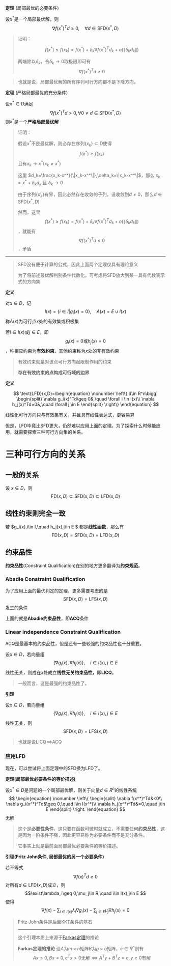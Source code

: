 **定理** (局部最优的必要条件)

设$x^*$是一个局部最优解，则$$\nabla f(x^*)^Td\geq 0,\quad \forall d\in \text{SFD}(x^*,D) $$

> 证明：
>
> $$f(x^*)\leq f(x_k)=f(x^*)+\delta_k\nabla f(x^*)^Td_k+o(\|\delta_kd_k\|) $$
>
> 两端除以$\delta_k$，令$\delta_k\to0$取极限即可有$$\nabla f(x^*)^Td\geq 0 $$

> 也就是说，局部最优解的所有序列可行方向都不是下降方向。

**定理** (严格局部最优的充分条件)

设$x^*\in D$满足$$ \nabla f(x^*)^Td>0,\forall 0\neq d\in \text{SFD}(x^*,D) $$则$x^*$是一个**严格局部最优解**

> 证明：
>
> 假设$x^*$不是最优解，则必存在序列$\{x_k\}\subset D$使得$$ f(x^*)\geq f(x_k) $$且有$x_k\to x^*(x_k\neq x^*)$
>
> 这里 $d_k=\frac{x_k-x^*}{\|x_k-x^*\|},\delta_k=\|x_k-x^*\|$，那么 $x_k=x^*+\delta_kd_k$ 且 $\delta_k\to0$
>
> 由于序列$\{d_k\}$有界，因此必然存在收敛的子列，设收敛到$d\neq 0$，那么$d\in \text{SFD}(x^*,D)$
>
> 然而，这里 $$f(x^*)\geq f(x_k)=f(x^*)+\delta_k\nabla f(x^*)^Td_k+o(\|\delta_kd_k\|) $$，就能有$$\nabla f(x^*)^Td\leq 0 $$，矛盾

---

> SFD没有便于计算的公式，因此上面两个定理仅具有理论意义
>
> 为了将前述最优解判别条件代数化，可考虑将SFD放大到某一具有代数表示式的方向集

**定义** 

对$x\in D$，记$$ I(x)=\{ i\in I|g_i(x)=0 \},\quad A(x)=E\cup I(x) $$称$A(x)$为可行点$x$处的有效集或积极集

若$i\in I(x)$或$j\in E$，即$$ g_i(x)=0\text{或}h_j(x)=0 $$，称相应约束为**有效约束**，其他约束称为$x$处的非有效约束

> 有效约束就是对该点可行方向起限制作用的约束
>
> **存在有效约束的点构成可行域的边界**

**定义**

$$ \text{LFD}(x,D)=\begin{equation}
    \nonumber
    \left\{
        d\in R^n\bigg|
        \begin{split}
            \nabla g_i(x)^Td\geq 0&,\quad \forall i \in I(x)\\
            \nabla h_j(x)^Td=0&,\quad \forall j \in E
        \end{split}
    \right\}
\end{equation} $$

线性化可行方向只与有效集有关，并且具有线性表达式，更容易算

但是，LFD毕竟比SFD更大，仍然难以应用上面的定理。为了探索什么时候能应用，就需要探索三种可行方向集的关系。

# 三种可行方向的关系

## 一般的关系

设 $x\in D$，则 $$ \text{FD}(x,D)\subseteq \text{SFD}(x,D)\subseteq\text{LFD}(x,D) $$

## 线性约束则完全一致

若 $g_i(x),i\in I,\quad h_j(x),j\in E $ 都是**线性函数**，那么有 $$ \text{FD}(x,D)=\text{SFD}(x,D)=\text{LFD}(x,D) $$

## 约束品性

**约束品性**(Constraint Qualification)在别的地方更多翻译为**约束规范**。

### Abadie Constraint Qualification

为了应用上面的最优判定的定理，更多需要考虑的是 $$ \text{SFD}(x,D)=\text{LFS}(x,D) $$发生的条件

上面的就是**Abadie约束品性**，即**ACQ**条件

### Linear independence Constraint Qualification

ACQ是最基本的约束品性，但是还有一些较强的约束品性也十分重要。

设$x\in D$，若向量组$$ \{ \nabla g_i(x),\nabla h_j(x) \},\quad i\in I(x),j\in E $$线性无关，则成在$x$处成立**线性无关约束品性**，即**LICQ**。

> 一般而言，这是最强的约束品性了。

**引理**

设$x\in D$，若向量组 $$ \{ \nabla g_i(x),\nabla h_j(x) \},\quad i\in I(x),j\in E $$ 线性无关，则 $$ \text{SFD}(x,D)=\text{LFS}(x,D) $$

> 也就是说LICQ$\implies$ACQ

### 应用LFD

现在，可以尝试将上面定理中的SFD换为LFD了。

**定理(局部最优必要条件的等价描述)**

设$x^*\in D$是问题的一个局部最优解，则关于向量$d\in R^n$的线性系统$$ \begin{equation}
    \nonumber
    \left\{
        \begin{split}
            \nabla f(x^*)^Td&<0\\
            \nabla g_i(x^*)^Td&\geq 0,\quad i\in I(x^*)\\
            \nabla h_j(x^*)^Td&=0,\quad j\in E
        \end{split}
    \right.
\end{equation} $$无解

> 这个是**必要性条件**，这只要在函数可微时就成立，不需要任何**约束品性**，这是因为一阶条件不强，因此更容易称为必要条件而不是充分条件。
>
> 它事实上就是最前面局部最优必要条件的等价描述。

**引理(Fritz John条件, 局部最优的另一个必要条件)**

若不等式 $$\nabla f(x)^Td\geq 0 $$对所有$d\in \text{LFD}(x,D)$成立，则$$\exist\lambda_i\geq 0,\mu_j\in R;\quad i\in I(x),j\in E $$使得$$ \nabla f(x)-\sum_{i\in I(x)}\lambda_i\nabla g_i(x)-\sum_{j\in E}\mu_j\nabla h_j(x)=0 $$

> Fritz John条件是后面KKT条件的基石
> 
> ---
> 这个引理本质上来源于[Farkas定理](./3-凸集.md#farkas定理)的推论
>
> **Farkas定理的推论**
> 设$A$为$m\times n$矩阵$B$为$p\times q$矩阵，$c\in R^n$则有$$ Ax\leq 0,Bx=0,c^Tx>0\text{无解}\iff A^Ty+B^Tz=c,y\geq 0\text{有解} $$
> 




